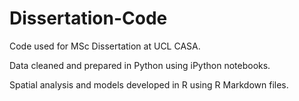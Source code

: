 # Dissertation-Code
Code used for MSc Dissertation at UCL CASA.

Data cleaned and prepared in Python using iPython notebooks.

Spatial analysis and models developed in R using R Markdown files. 
